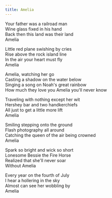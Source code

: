 ```yaml
---
title: Amelia
---
```


Your father was a railroad man  
Wine glass fixed in his hand  
Back then this land was their land  
Amelia  

Little red plane swishing by cries  
Rise above the rock island line  
In the air your heart must fly  
Amelia  

Amelia, watching her go  
Casting a shadow on the water below  
Singing a song on Noah's great rainbow  
How much they love you Amelia you'll never know  

Traveling with nothing except her wit  
Hershey bar and two handkerchiefs   
All just to get a little more lift  
Amelia  

Smiling stepping onto the ground  
Flash photography all around  
Catching the queen of the air being crowned  
Amelia  

Spark so bright and wick so short  
Lonesome Bessie the Fire Horse  
Realized that she'll never soar  
Without Amelia  

Every year on the fourth of July  
I hear a hollering in the sky  
Almost can see her wobbling by  
Amelia  
